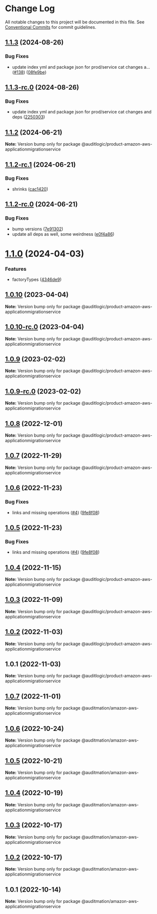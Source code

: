 # Change Log

All notable changes to this project will be documented in this file.
See [Conventional Commits](https://conventionalcommits.org) for commit guidelines.

## [1.1.3](https://github.com/auditlogic/product/compare/@auditlogic/product-amazon-aws-applicationmigrationservice@1.1.2...@auditlogic/product-amazon-aws-applicationmigrationservice@1.1.3) (2024-08-26)


### Bug Fixes

* update index yml and package json for prod/service cat changes a… ([#138](https://github.com/auditlogic/product/issues/138)) ([08fe9be](https://github.com/auditlogic/product/commit/08fe9beb1c8457462a19bc69caa02e6212d97e1a))





## [1.1.3-rc.0](https://github.com/auditlogic/product/compare/@auditlogic/product-amazon-aws-applicationmigrationservice@1.1.2...@auditlogic/product-amazon-aws-applicationmigrationservice@1.1.3-rc.0) (2024-08-26)


### Bug Fixes

* update index yml and package json for prod/service cat changes and deps ([2250303](https://github.com/auditlogic/product/commit/225030363a363608240135b7ebed386b28f01e4b))





## [1.1.2](https://github.com/auditlogic/product/compare/@auditlogic/product-amazon-aws-applicationmigrationservice@1.1.2-rc.1...@auditlogic/product-amazon-aws-applicationmigrationservice@1.1.2) (2024-06-21)

**Note:** Version bump only for package @auditlogic/product-amazon-aws-applicationmigrationservice





## [1.1.2-rc.1](https://github.com/auditlogic/product/compare/@auditlogic/product-amazon-aws-applicationmigrationservice@1.1.2-rc.0...@auditlogic/product-amazon-aws-applicationmigrationservice@1.1.2-rc.1) (2024-06-21)


### Bug Fixes

* shrinks ([cac1420](https://github.com/auditlogic/product/commit/cac14200fefcd8183ab69fe89a47bd3f70f563e9))





## [1.1.2-rc.0](https://github.com/auditlogic/product/compare/@auditlogic/product-amazon-aws-applicationmigrationservice@1.1.0...@auditlogic/product-amazon-aws-applicationmigrationservice@1.1.2-rc.0) (2024-06-21)


### Bug Fixes

* bump versions ([7e91302](https://github.com/auditlogic/product/commit/7e913023b8b312150ed7762c32fbbe616be71de5))
* update all deps as well, some weirdness ([e0f4a86](https://github.com/auditlogic/product/commit/e0f4a864714e2d3de6bbf3da014d5312fe53be2f))





# [1.1.0](https://github.com/auditlogic/product/compare/@auditlogic/product-amazon-aws-applicationmigrationservice@1.0.10...@auditlogic/product-amazon-aws-applicationmigrationservice@1.1.0) (2024-04-03)


### Features

* factoryTypes ([4346de9](https://github.com/auditlogic/product/commit/4346de92693aee892fccf725338ffc7b80ab182b))





## [1.0.10](https://github.com/auditlogic/product/compare/@auditlogic/product-amazon-aws-applicationmigrationservice@1.0.9...@auditlogic/product-amazon-aws-applicationmigrationservice@1.0.10) (2023-04-04)

**Note:** Version bump only for package @auditlogic/product-amazon-aws-applicationmigrationservice





## [1.0.10-rc.0](https://github.com/auditlogic/product/compare/@auditlogic/product-amazon-aws-applicationmigrationservice@1.0.9...@auditlogic/product-amazon-aws-applicationmigrationservice@1.0.10-rc.0) (2023-04-04)

**Note:** Version bump only for package @auditlogic/product-amazon-aws-applicationmigrationservice





## [1.0.9](https://github.com/auditlogic/product/compare/@auditlogic/product-amazon-aws-applicationmigrationservice@1.0.8...@auditlogic/product-amazon-aws-applicationmigrationservice@1.0.9) (2023-02-02)

**Note:** Version bump only for package @auditlogic/product-amazon-aws-applicationmigrationservice





## [1.0.9-rc.0](https://github.com/auditlogic/product/compare/@auditlogic/product-amazon-aws-applicationmigrationservice@1.0.8...@auditlogic/product-amazon-aws-applicationmigrationservice@1.0.9-rc.0) (2023-02-02)

**Note:** Version bump only for package @auditlogic/product-amazon-aws-applicationmigrationservice





## [1.0.8](https://github.com/auditlogic/product/compare/@auditlogic/product-amazon-aws-applicationmigrationservice@1.0.7...@auditlogic/product-amazon-aws-applicationmigrationservice@1.0.8) (2022-12-01)

**Note:** Version bump only for package @auditlogic/product-amazon-aws-applicationmigrationservice





## [1.0.7](https://github.com/auditlogic/product/compare/@auditlogic/product-amazon-aws-applicationmigrationservice@1.0.6...@auditlogic/product-amazon-aws-applicationmigrationservice@1.0.7) (2022-11-29)

**Note:** Version bump only for package @auditlogic/product-amazon-aws-applicationmigrationservice





## [1.0.6](https://github.com/auditlogic/product/compare/@auditlogic/product-amazon-aws-applicationmigrationservice@1.0.4...@auditlogic/product-amazon-aws-applicationmigrationservice@1.0.6) (2022-11-23)


### Bug Fixes

* links and missing operations ([#4](https://github.com/auditlogic/product/issues/4)) ([9fe8f08](https://github.com/auditlogic/product/commit/9fe8f08fe7c57fdb79f991ac35bd6ac2e7dcad38))





## [1.0.5](https://github.com/auditlogic/product/compare/@auditlogic/product-amazon-aws-applicationmigrationservice@1.0.4...@auditlogic/product-amazon-aws-applicationmigrationservice@1.0.5) (2022-11-23)


### Bug Fixes

* links and missing operations ([#4](https://github.com/auditlogic/product/issues/4)) ([9fe8f08](https://github.com/auditlogic/product/commit/9fe8f08fe7c57fdb79f991ac35bd6ac2e7dcad38))





## [1.0.4](https://github.com/auditlogic/product/compare/@auditlogic/product-amazon-aws-applicationmigrationservice@1.0.3...@auditlogic/product-amazon-aws-applicationmigrationservice@1.0.4) (2022-11-15)

**Note:** Version bump only for package @auditlogic/product-amazon-aws-applicationmigrationservice





## [1.0.3](https://github.com/auditlogic/product/compare/@auditlogic/product-amazon-aws-applicationmigrationservice@1.0.2...@auditlogic/product-amazon-aws-applicationmigrationservice@1.0.3) (2022-11-09)

**Note:** Version bump only for package @auditlogic/product-amazon-aws-applicationmigrationservice





## [1.0.2](https://github.com/auditlogic/product/compare/@auditlogic/product-amazon-aws-applicationmigrationservice@1.0.1...@auditlogic/product-amazon-aws-applicationmigrationservice@1.0.2) (2022-11-03)

**Note:** Version bump only for package @auditlogic/product-amazon-aws-applicationmigrationservice





## 1.0.1 (2022-11-03)

**Note:** Version bump only for package @auditlogic/product-amazon-aws-applicationmigrationservice





## [1.0.7](https://github.com/auditmation/store-content/compare/@auditmation/amazon-aws-applicationmigrationservice@1.0.6...@auditmation/amazon-aws-applicationmigrationservice@1.0.7) (2022-11-01)

**Note:** Version bump only for package @auditmation/amazon-aws-applicationmigrationservice





## [1.0.6](https://github.com/auditmation/store-content/compare/@auditmation/amazon-aws-applicationmigrationservice@1.0.5...@auditmation/amazon-aws-applicationmigrationservice@1.0.6) (2022-10-24)

**Note:** Version bump only for package @auditmation/amazon-aws-applicationmigrationservice





## [1.0.5](https://github.com/auditmation/store-content/compare/@auditmation/amazon-aws-applicationmigrationservice@1.0.4...@auditmation/amazon-aws-applicationmigrationservice@1.0.5) (2022-10-21)

**Note:** Version bump only for package @auditmation/amazon-aws-applicationmigrationservice





## [1.0.4](https://github.com/auditmation/store-content/compare/@auditmation/amazon-aws-applicationmigrationservice@1.0.3...@auditmation/amazon-aws-applicationmigrationservice@1.0.4) (2022-10-19)

**Note:** Version bump only for package @auditmation/amazon-aws-applicationmigrationservice





## [1.0.3](https://github.com/auditmation/store-content/compare/@auditmation/amazon-aws-applicationmigrationservice@1.0.2...@auditmation/amazon-aws-applicationmigrationservice@1.0.3) (2022-10-17)

**Note:** Version bump only for package @auditmation/amazon-aws-applicationmigrationservice





## [1.0.2](https://github.com/auditmation/store-content/compare/@auditmation/amazon-aws-applicationmigrationservice@1.0.1...@auditmation/amazon-aws-applicationmigrationservice@1.0.2) (2022-10-17)

**Note:** Version bump only for package @auditmation/amazon-aws-applicationmigrationservice





## 1.0.1 (2022-10-14)

**Note:** Version bump only for package @auditmation/amazon-aws-applicationmigrationservice
